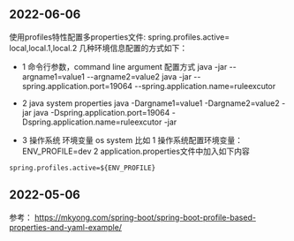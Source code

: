 
## 2022-06-06

使用profiles特性配置多properties文件: spring.profiles.active= local,local.1,local.2
几种环境信息配置的方式如下：

- 1 命令行参数，command line argument
  配置方式
  java -jar --argname1=value1 --argname2=value2
  java -jar --spring.application.port=19064 --spring.application.name=ruleexcutor
- 2 java system properties
  java -Dargname1=value1 -Dargname2=value2 -jar
  java -Dspring.application.port=19064 -Dspring.application.name=ruleexcutor -jar

- 3 操作系统 环境变量 os system
  比如
  1 操作系统配置环境变量： ENV_PROFILE=dev
  2 application.properties文件中加入如下内容

```properties
spring.profiles.active=${ENV_PROFILE}
```

## 2022-05-06
参考： https://mkyong.com/spring-boot/spring-boot-profile-based-properties-and-yaml-example/

